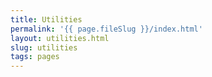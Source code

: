 ```yaml
---
title: Utilities
permalink: '{{ page.fileSlug }}/index.html'
layout: utilities.html
slug: utilities
tags: pages
---
```




